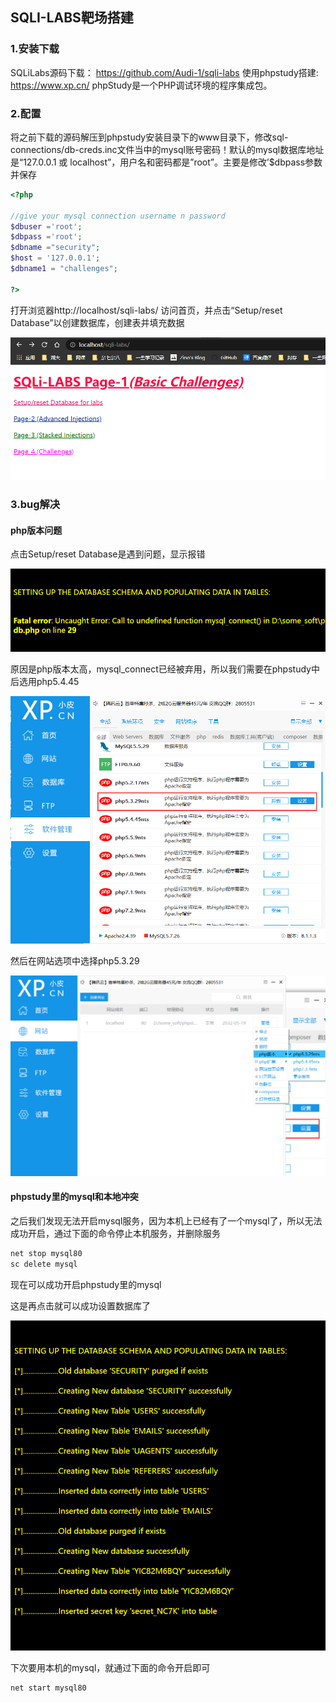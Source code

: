 ## SQLI-LABS靶场搭建

### 1.安装下载

SQLiLabs源码下载： https://github.com/Audi-1/sqli-labs
使用phpstudy搭建:  https://www.xp.cn/
phpStudy是一个PHP调试环境的程序集成包。



### 2.配置

将之前下载的源码解压到phpstudy安装目录下的www目录下，修改sql-connections/db-creds.inc文件当中的mysql账号密码！默认的mysql数据库地址是“127.0.0.1 或 localhost”，用户名和密码都是”root”。主要是修改’$dbpass参数并保存

```php
<?php

//give your mysql connection username n password
$dbuser ='root';
$dbpass ='root';
$dbname ="security";
$host = '127.0.0.1';
$dbname1 = "challenges";

?>
```

打开浏览器http://localhost/sqli-labs/  访问首页，并点击“Setup/reset Database”以创建数据库，创建表并填充数据

![image-20220519193710367](note/image-20220519193710367.png)

### 3.bug解决

#### php版本问题

点击Setup/reset Database是遇到问题，显示报错

![image-20220519193913656](note/image-20220519193913656.png)

原因是php版本太高，mysql_connect已经被弃用，所以我们需要在phpstudy中后选用php5.4.45

![image-20220519194149850](note/image-20220519194149850.png)

然后在网站选项中选择php5.3.29

![image-20220519194036227](note/image-20220519194036227.png)

#### phpstudy里的mysql和本地冲突

之后我们发现无法开启mysql服务，因为本机上已经有了一个mysql了，所以无法成功开启，通过下面的命令停止本机服务，并删除服务

```sh
net stop mysql80
sc delete mysql
```

现在可以成功开启phpstudy里的mysql

这是再点击就可以成功设置数据库了

![image-20220519194530182](note/image-20220519194530182.png)

下次要用本机的mysql，就通过下面的命令开启即可

```
net start mysql80 
```

